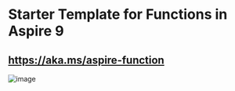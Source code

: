 # Starter Template for Functions in Aspire 9

## https://aka.ms/aspire-function

![image](https://github.com/user-attachments/assets/ca6b7694-5dc4-440c-a1a7-11c946404be8)
